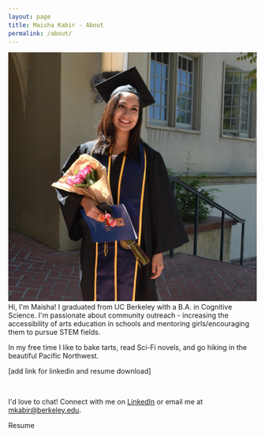 ```yaml
---
layout: page
title: Maisha Kabir - About
permalink: /about/
---
```


<img class="col one right" src="/img/prof_pic.png">

<br/>
Hi, I'm Maisha! I graduated from UC Berkeley with a B.A. in Cognitive Science. I'm passionate about community outreach - increasing the accessibility of arts education in schools and mentoring girls/encouraging them to pursue STEM fields.

In my free time I like to bake tarts, read Sci-Fi novels, and go hiking in the beautiful Pacific Northwest.


[add link for linkedin and resume download]

​

I'd love to chat! Connect with me on <a href="https://www.linkedin.com/in/maishakabir/" target="blank">LinkedIn</a> or email me at mkabir@berkeley.edu.


Resume


